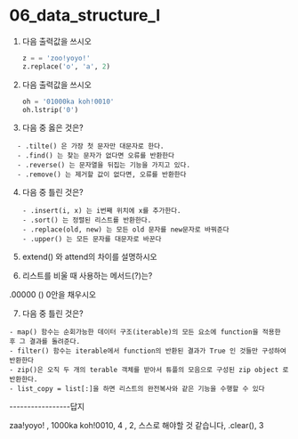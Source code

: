 # 06_data_structure_I

1. 다음 출력값을 쓰시오

   ```python
   z = = 'zoo!yoyo!'
   z.replace('o', 'a', 2)
   ```

   

2. 다음 출력값을 쓰시오

   ```python
   oh = '01000ka koh!0010'
   oh.lstrip('0')
   ```



3.  다음 중 옳은 것은?

   ```
     - .tilte() 은 가장 첫 문자만 대문자로 한다.
     - .find() 는 찾는 문자가 없다면 오류를 반환한다
     - .reverse() 는 문자열을 뒤집는 기능을 가지고 있다.
     - .remove() 는 제거할 값이 없다면, 오류를 반환한다
   ```



4. 다음 중 틀린 것은?

   ```
   - .insert(i, x) 는 i번째 위치에 x를 추가한다.
   - .sort() 는 정렬된 리스트를 반환한다.
   - .replace(old, new) 는 모든 old 문자를 new문자로 바꿔준다
   - .upper() 는 모든 문자를 대문자로 바꾼다
   ```

5.  extend() 와 attend의 차이를 설명하시오



6.  리스트를 비울 때 사용하는 메서드(?)는?

   .00000 ()  0안을 채우시오
   
7.   다음 중 틀린 것은?

```
- map() 함수는 순회가능한 데이터 구조(iterable)의 모든 요소에 function을 적용한 후 그 결과를 돌려준다.
- filter() 함수는 iterable에서 function의 반환된 결과가 True 인 것들만 구성하여 반환한다
- zip()은 오직 두 개의 terable 객체를 받아서 튜플의 모음으로 구성된 zip object 로 반환한다.
- list_copy = list[:]을 하면 리스트의 완전복사와 같은 기능을 수행할 수 있다
```













-----------------답지

zaa!yoyo! ,  1000ka koh!0010,  4 , 2, 스스로 해야할 것 같습니다,  .clear(), 3